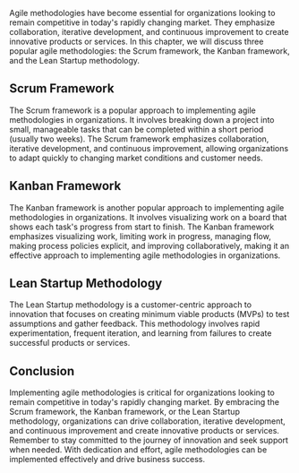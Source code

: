 
Agile methodologies have become essential for organizations looking to remain competitive in today's rapidly changing market. They emphasize collaboration, iterative development, and continuous improvement to create innovative products or services. In this chapter, we will discuss three popular agile methodologies: the Scrum framework, the Kanban framework, and the Lean Startup methodology.

Scrum Framework
---------------

The Scrum framework is a popular approach to implementing agile methodologies in organizations. It involves breaking down a project into small, manageable tasks that can be completed within a short period (usually two weeks). The Scrum framework emphasizes collaboration, iterative development, and continuous improvement, allowing organizations to adapt quickly to changing market conditions and customer needs.

Kanban Framework
----------------

The Kanban framework is another popular approach to implementing agile methodologies in organizations. It involves visualizing work on a board that shows each task's progress from start to finish. The Kanban framework emphasizes visualizing work, limiting work in progress, managing flow, making process policies explicit, and improving collaboratively, making it an effective approach to implementing agile methodologies in organizations.

Lean Startup Methodology
------------------------

The Lean Startup methodology is a customer-centric approach to innovation that focuses on creating minimum viable products (MVPs) to test assumptions and gather feedback. This methodology involves rapid experimentation, frequent iteration, and learning from failures to create successful products or services.

Conclusion
----------

Implementing agile methodologies is critical for organizations looking to remain competitive in today's rapidly changing market. By embracing the Scrum framework, the Kanban framework, or the Lean Startup methodology, organizations can drive collaboration, iterative development, and continuous improvement and create innovative products or services. Remember to stay committed to the journey of innovation and seek support when needed. With dedication and effort, agile methodologies can be implemented effectively and drive business success.
